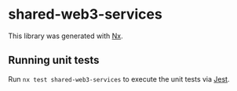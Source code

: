 # shared-web3-services

This library was generated with [Nx](https://nx.dev).

## Running unit tests

Run `nx test shared-web3-services` to execute the unit tests via [Jest](https://jestjs.io).
